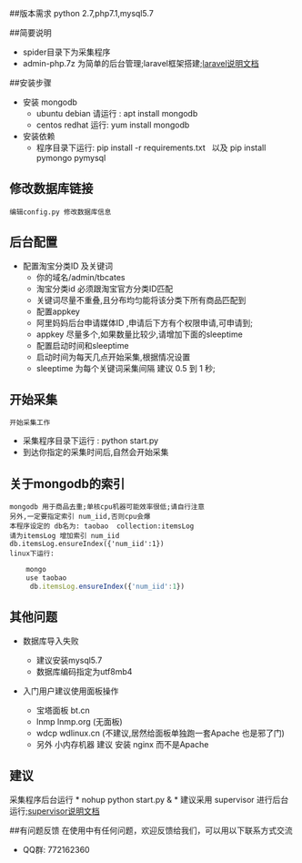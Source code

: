 ##版本需求
python 2.7,php7.1,mysql5.7

##简要说明
* spider目录下为采集程序
* admin-php.7z 为简单的后台管理;laravel框架搭建;[laravel说明文档](https://docs.golaravel.com/docs/5.6/installation/ "laravel说明文档")

##安装步骤
* 安装 mongodb
  * ubuntu debian 请运行  : apt install mongodb
  * centos redhat 运行: yum install mongodb
* 安装依赖
  * 程序目录下运行: pip install -r requirements.txt
   以及 pip install  pymongo  pymysql

## 修改数据库链接
    编辑config.py 修改数据库信息

## 后台配置
*  配置淘宝分类ID 及关键词
    * 你的域名/admin/tbcates
     * 淘宝分类id 必须跟淘宝官方分类ID匹配
     * 关键词尽量不重叠,且分布均匀能将该分类下所有商品匹配到
    * 配置appkey
     * 阿里妈妈后台申请媒体ID ,申请后下方有个权限申请,可申请到;
     * appkey 尽量多个,如果数量比较少,请增加下面的sleeptime
    * 配置启动时间和sleeptime
     * 启动时间为每天几点开始采集,根据情况设置
     * sleeptime 为每个关键词采集间隔  建议 0.5  到 1 秒;

## 开始采集
    开始采集工作
*  采集程序目录下运行 : python start.py
*  到达你指定的采集时间后,自然会开始采集

## 关于mongodb的索引
    mongodb 用于商品去重;单核cpu机器可能效率很低;请自行注意
    另外,一定要指定索引 num_iid,否则cpu会爆
    本程序设定的 db名为: taobao  collection:itemsLog
    请为itemsLog 增加索引 num_iid
    db.itemsLog.ensureIndex({'num_iid':1})
    linux下运行:
```javascript
    mongo
    use taobao
     db.itemsLog.ensureIndex({'num_iid':1})
```
## 其他问题

* 数据库导入失败
    * 建议安装mysql5.7
    * 数据库编码指定为utf8mb4

* 入门用户建议使用面板操作
    * 宝塔面板  bt.cn
    * lnmp  lnmp.org (无面板)
    * wdcp  wdlinux.cn (不建议,居然给面板单独跑一套Apache 也是邪了门)
    * 另外 小内存机器 建议  安装 nginx 而不是Apache



## 建议
采集程序后台运行
	* nohup python start.py &
	* 建议采用 supervisor 进行后台运行;[supervisor说明文档](https://github.com/Supervisor/supervisor)




##有问题反馈
在使用中有任何问题，欢迎反馈给我们，可以用以下联系方式交流

* QQ群: 772162360
